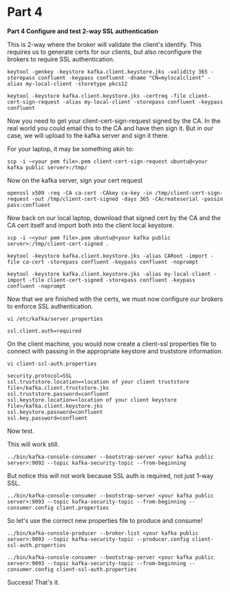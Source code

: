# Part 4

**Part 4
Configure and test 2-way SSL authentication**

This is 2-way where the broker will validate the client's identify. This requires us to generate certs for our clients, but also reconfigure the brokers to require SSL authentication.

```
keytool -genkey -keystore kafka.client.keystore.jks -validity 365 -storepass confluent -keypass confluent -dname "CN=mylocalclient" -alias my-local-client -storetype pkcs12

keytool -keystore kafka.client.keystore.jks -certreq -file client-cert-sign-request -alias my-local-client -storepass confluent -keypass confluent
```

Now you need to get your client-cert-sign-request signed by the CA. In the real world you could email this to the CA and have then sign it. But in our case, we will upload to the kafka server and sign it there.

For your laptop, it may be something akin to:
```
scp -i ~<your pem file>.pem client-cert-sign-request ubuntu@<your kafka public server>:/tmp/
```

Now on the kafka server, sign your cert request

```
openssl x509 -req -CA ca-cert -CAkey ca-key -in /tmp/client-cert-sign-request -out /tmp/client-cert-signed -days 365 -CAcreateserial -passin pass:confluent
```

Now back on our local laptop, download that signed cert by the CA and the CA cert itself and import both into the client local keystore.

```
scp -i ~<your pem file>.pem ubuntu@<your kafka public server>:/tmp/client-cert-signed .

keytool -keystore kafka.client.keystore.jks -alias CARoot -import -file ca-cert -storepass confluent -keypass confluent -noprompt

keytool -keystore kafka.client.keystore.jks -alias my-local-client -import -file client-cert-signed -storepass confluent -keypass confluent -noprompt
```

Now that we are finished with the certs, we must now configure our brokers to enforce SSL authentication.

```
vi /etc/kafka/server.properties

ssl.client.auth=required
```

On the client machine, you would now create a client-ssl properties file to connect with passing in the appropriate keystore and truststore information.

```
vi client-ssl-auth.properties

security.protocol=SSL
ssl.truststore.location=<location of your client truststore file>/kafka.client.truststore.jks
ssl.truststore.password=confluent
ssl.keystore.location=<location of your client keystore file>/kafka.client.keystore.jks
ssl.keystore.password=confluent
ssl.key.password=confluent
```

Now test.

This will work still.

```
../bin/kafka-console-consumer --bootstrap-server <your kafka public server>:9092 --topic kafka-security-topic --from-beginning
```

But notice this will not work because SSL auth is required, not just 1-way SSL.
```
../bin/kafka-console-consumer --bootstrap-server <your kafka public server>:9093 --topic kafka-security-topic --from-beginning --consumer.config client.properties
```

So let's use the correct new properties file to produce and consume!
```
../bin/kafka-console-producer --broker-list <your kafka public server>:9093 --topic kafka-security-topic --producer.config client-ssl-auth.properties

../bin/kafka-console-consumer --bootstrap-server <your kafka public server>:9093 --topic kafka-security-topic --from-beginning --consumer.config client-ssl-auth.properties
```

Success! That's it.
